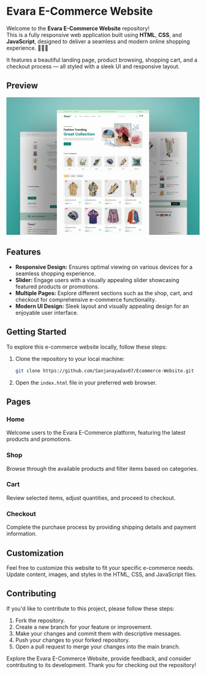 # Evara E-Commerce Website

Welcome to the **Evara E-Commerce Website** repository!  
This is a fully responsive web application built using **HTML**, **CSS**, and **JavaScript**, designed to deliver a seamless and modern online shopping experience. 🧑‍💻✨

It features a beautiful landing page, product browsing, shopping cart, and a checkout process — all styled with a sleek UI and responsive layout.


## Preview

![Evara E-Commerce Website Preview](Preview.png)

## Features

- **Responsive Design:** Ensures optimal viewing on various devices for a seamless shopping experience.
- **Slider:** Engage users with a visually appealing slider showcasing featured products or promotions.
- **Multiple Pages:** Explore different sections such as the shop, cart, and checkout for comprehensive e-commerce functionality.
- **Modern UI Design:** Sleek layout and visually appealing design for an enjoyable user interface.

## Getting Started

To explore this e-commerce website locally, follow these steps:

1. Clone the repository to your local machine:

   ```bash
   git clone https://github.com/Sanjanayadav07/Ecommerce-Website.git
   ```

2. Open the `index.html` file in your preferred web browser.

## Pages

### Home

Welcome users to the Evara E-Commerce platform, featuring the latest products and promotions.

### Shop

Browse through the available products and filter items based on categories.

### Cart

Review selected items, adjust quantities, and proceed to checkout.

### Checkout

Complete the purchase process by providing shipping details and payment information.

## Customization

Feel free to customize this website to fit your specific e-commerce needs. Update content, images, and styles in the HTML, CSS, and JavaScript files.

## Contributing

If you'd like to contribute to this project, please follow these steps:

1. Fork the repository.
2. Create a new branch for your feature or improvement.
3. Make your changes and commit them with descriptive messages.
4. Push your changes to your forked repository.
5. Open a pull request to merge your changes into the main branch.

Explore the Evara E-Commerce Website, provide feedback, and consider contributing to its development. Thank you for checking out the repository!
